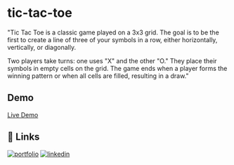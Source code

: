 # tic-tac-toe
"Tic Tac Toe is a classic game played on a 3x3 grid. The goal is to be the first to create a line of three of your symbols in a row, either horizontally, vertically, or diagonally.

Two players take turns: one uses "X" and the other "O." They place their symbols in empty cells on the grid. The game ends when a player forms the winning pattern or when all cells are filled, resulting in a draw."

## Demo
<a href="https://aaxtrox.github.io/tic-tac-toe/">Live Demo</a>

## 🔗 Links
[![portfolio](https://img.shields.io/badge/my_portfolio-000?style=for-the-badge&logo=ko-fi&logoColor=white)](https://github.com/Aaxtrox)
[![linkedin](https://img.shields.io/badge/linkedin-0A66C2?style=for-the-badge&logo=linkedin&logoColor=white)](https://www.linkedin.com/in/pawel-wojciechowski-908996260/)